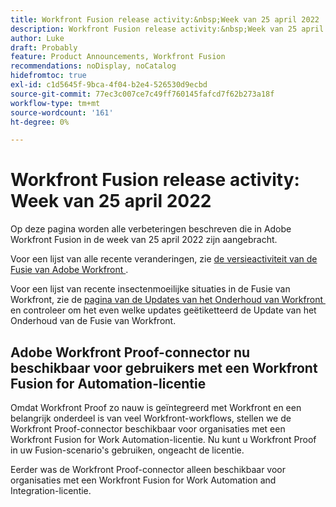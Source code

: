```yaml
---
title: Workfront Fusion release activity:&nbsp;Week van 25 april 2022
description: Workfront Fusion release activity:&nbsp;Week van 25 april 2022
author: Luke
draft: Probably
feature: Product Announcements, Workfront Fusion
recommendations: noDisplay, noCatalog
hidefromtoc: true
exl-id: c1d5645f-9bca-4f04-b2e4-526530d9ecbd
source-git-commit: 77ec3c007ce7c49ff760145fafcd7f62b273a18f
workflow-type: tm+mt
source-wordcount: '161'
ht-degree: 0%

---
```


# Workfront Fusion release activity: Week van 25 april 2022

Op deze pagina worden alle verbeteringen beschreven die in Adobe Workfront Fusion in de week van 25 april 2022 zijn aangebracht.

Voor een lijst van alle recente veranderingen, zie [&#x200B; de versieactiviteit van de Fusie van Adobe Workfront &#x200B;](/help/workfront-fusion/fusion-product-releases/fusion-release-activity.md).

Voor een lijst van recente insectenmoeilijke situaties in de Fusie van Workfront, zie de [&#x200B; pagina van de Updates van het Onderhoud van Workfront &#x200B;](https://experienceleague.adobe.com/docs/workfront-known-issues/releases/current-updates.html?lang=nl-NL) en controleer om het even welke updates geëtiketteerd de Update van het Onderhoud van de Fusie van Workfront.

## Adobe Workfront Proof-connector nu beschikbaar voor gebruikers met een Workfront Fusion for Automation-licentie

Omdat Workfront Proof zo nauw is geïntegreerd met Workfront en een belangrijk onderdeel is van veel Workfront-workflows, stellen we de Workfront Proof-connector beschikbaar voor organisaties met een Workfront Fusion for Work Automation-licentie. Nu kunt u Workfront Proof in uw Fusion-scenario&#39;s gebruiken, ongeacht de licentie.

Eerder was de Workfront Proof-connector alleen beschikbaar voor organisaties met een Workfront Fusion for Work Automation and Integration-licentie.

